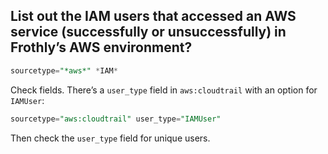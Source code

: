## List out the IAM users that accessed an AWS service (successfully or unsuccessfully) in Frothly’s AWS environment?
```sql    
sourcetype="*aws*" *IAM*
```
Check fields. There’s a ```user_type``` field in ```aws:cloudtrail``` with an option for ```IAMUser```:
```SQL    
sourcetype="aws:cloudtrail" user_type="IAMUser"
```
Then check the ```user_type``` field for unique users.
